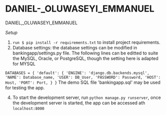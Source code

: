 # DANIEL-_OLUWASEYI_EMMANUEL
DANIEL,_OLUWASEYI_EMMANUEL

*Setup*
1. `run $ pip install -r requirements.txt` to install project requirements.
2. Database settings: the database settings can be modified in bankingapp/settings.py file.
The following lines can be editted to suite the MySQL, Oracle, or PostgreSQL, though the setting here is adapted for MYSQL

`DATABASES = {
    'default': {
        'ENGINE': 'django.db.backends.mysql',
        'NAME': Database_name,
        'USER': DB_User,
        'PASSWORD': Password,
        'HOST': Host,
        'PORT': Port,
    }
}`
The demo SQL file 'bankingapp.sql' may be used for testing the app.

4. To start the development server, run `python manage.py runserver`, once the development server is started, the app can be accessed ath `localhost:8000`
